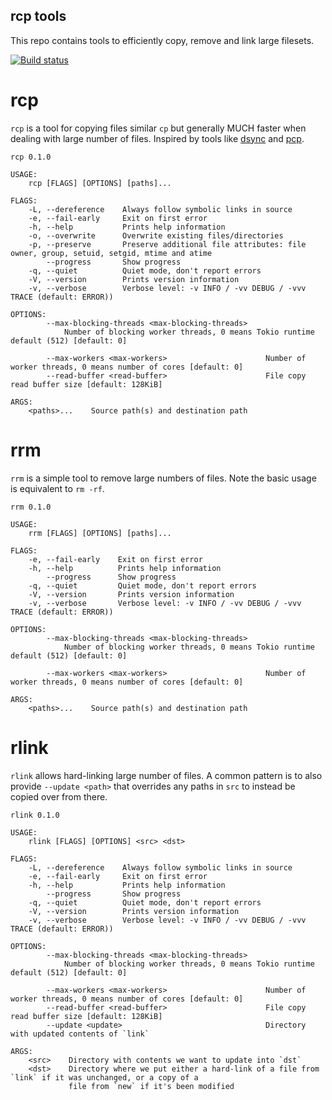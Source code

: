rcp tools
---------

This repo contains tools to efficiently copy, remove and link large filesets.

[![Build status](https://github.com/wykurz/rcp/actions/workflows/rust.yml/badge.svg)](https://github.com/wykurz/rcp/actions)

rcp
===

`rcp` is a tool for copying files similar `cp` but generally MUCH faster when dealing with large number of files.
Inspired by tools like [dsync](https://mpifileutils.readthedocs.io/en/v0.11.1/dsync.1.html) and
[pcp](https://github.com/wtsi-ssg/pcp).

```
rcp 0.1.0

USAGE:
    rcp [FLAGS] [OPTIONS] [paths]...

FLAGS:
    -L, --dereference    Always follow symbolic links in source
    -e, --fail-early     Exit on first error
    -h, --help           Prints help information
    -o, --overwrite      Overwrite existing files/directories
    -p, --preserve       Preserve additional file attributes: file owner, group, setuid, setgid, mtime and atime
        --progress       Show progress
    -q, --quiet          Quiet mode, don't report errors
    -V, --version        Prints version information
    -v, --verbose        Verbose level: -v INFO / -vv DEBUG / -vvv TRACE (default: ERROR))

OPTIONS:
        --max-blocking-threads <max-blocking-threads>
            Number of blocking worker threads, 0 means Tokio runtime default (512) [default: 0]

        --max-workers <max-workers>                      Number of worker threads, 0 means number of cores [default: 0]
        --read-buffer <read-buffer>                      File copy read buffer size [default: 128KiB]

ARGS:
    <paths>...    Source path(s) and destination path
```

rrm
===

`rrm` is a simple tool to remove large numbers of files. Note the basic usage is equivalent to `rm -rf`.

```
rrm 0.1.0

USAGE:
    rrm [FLAGS] [OPTIONS] [paths]...

FLAGS:
    -e, --fail-early    Exit on first error
    -h, --help          Prints help information
        --progress      Show progress
    -q, --quiet         Quiet mode, don't report errors
    -V, --version       Prints version information
    -v, --verbose       Verbose level: -v INFO / -vv DEBUG / -vvv TRACE (default: ERROR))

OPTIONS:
        --max-blocking-threads <max-blocking-threads>
            Number of blocking worker threads, 0 means Tokio runtime default (512) [default: 0]

        --max-workers <max-workers>                      Number of worker threads, 0 means number of cores [default: 0]

ARGS:
    <paths>...    Source path(s) and destination path
```

rlink
=====

`rlink` allows hard-linking large number of files. A common pattern is to also provide `--update <path>` that overrides any paths in `src` to instead be copied over from there.

```
rlink 0.1.0

USAGE:
    rlink [FLAGS] [OPTIONS] <src> <dst>

FLAGS:
    -L, --dereference    Always follow symbolic links in source
    -e, --fail-early     Exit on first error
    -h, --help           Prints help information
        --progress       Show progress
    -q, --quiet          Quiet mode, don't report errors
    -V, --version        Prints version information
    -v, --verbose        Verbose level: -v INFO / -vv DEBUG / -vvv TRACE (default: ERROR))

OPTIONS:
        --max-blocking-threads <max-blocking-threads>
            Number of blocking worker threads, 0 means Tokio runtime default (512) [default: 0]

        --max-workers <max-workers>                      Number of worker threads, 0 means number of cores [default: 0]
        --read-buffer <read-buffer>                      File copy read buffer size [default: 128KiB]
        --update <update>                                Directory with updated contents of `link`

ARGS:
    <src>    Directory with contents we want to update into `dst`
    <dst>    Directory where we put either a hard-link of a file from `link` if it was unchanged, or a copy of a
             file from `new` if it's been modified
```